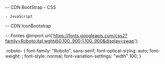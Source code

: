 -- CDN BootStrap
    - CSS
<link href="https://cdn.jsdelivr.net/npm/bootstrap@5.3.6/dist/css/bootstrap.min.css" rel="stylesheet" integrity="sha384-4Q6Gf2aSP4eDXB8Miphtr37CMZZQ5oXLH2yaXMJ2w8e2ZtHTl7GptT4jmndRuHDT" crossorigin="anonymous">

    - JavaScript
<script src="https://cdn.jsdelivr.net/npm/bootstrap@5.3.6/dist/js/bootstrap.bundle.min.js" integrity="sha384-j1CDi7MgGQ12Z7Qab0qlWQ/Qqz24Gc6BM0thvEMVjHnfYGF0rmFCozFSxQBxwHKO" crossorigin="anonymous"></script>

-- CDN IconBootstrap

<link rel="stylesheet" href="https://cdn.jsdelivr.net/npm/bootstrap-icons@1.12.1/font/bootstrap-icons.min.css">

-- Fontes
    @import url('https://fonts.googleapis.com/css2?family=Roboto:ital,wght@0,100..900;1,100..900&display=swap');

.roboto-<uniquifier> {
  font-family: "Roboto", sans-serif;
  font-optical-sizing: auto;
  font-weight: <weight>;
  font-style: normal;
  font-variation-settings:
    "wdth" 100;
}
